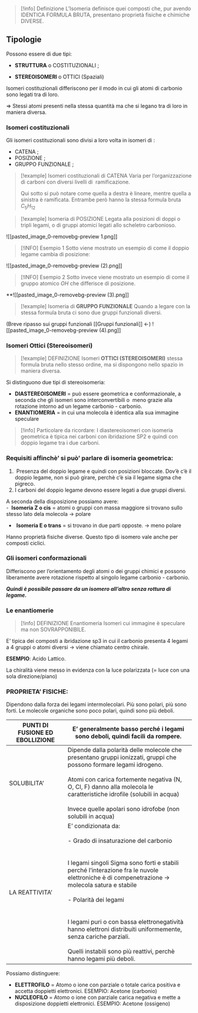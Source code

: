 
> [!info] Definizione
> L’Isomeria definisce quei composti che, pur avendo IDENTICA FORMULA BRUTA, presentano proprietà fisiche e chimiche DIVERSE.

## Tipologie

Possono essere di due tipi:

- **STRUTTURA** o COSTITUZIONALI ;

- **STEREOISOMERI** o OTTICI (Spaziali)

Isomeri costituzionali differiscono per il modo in cui gli atomi di carbonio sono legati tra di loro.

⇒ Stessi atomi presenti nella stessa quantità ma che si legano tra di loro in maniera diversa.

### Isomeri costituzionali 

Gli isomeri costituzionali sono divisi a loro volta in isomeri di :

- CATENA ;
- POSIZIONE ;
- GRUPPO FUNZIONALE ;


> [!example]  Isomeri costituzionali di CATENA
> Varia per l’organizzazione di carboni con diversi livelli di  ramificazione.
> 
> Qui sotto si può notare come quella a destra è lineare, mentre quella a sinistra è ramificata. Entrambe però hanno la stessa formula bruta $\displaystyle C_{5} H_{12}$


> [!example] Isomeria di POSIZIONE
> Legata alla posizioni di doppi o tripli legami, o di gruppi atomici legati allo scheletro carbonioso.

![[pasted_image_0-removebg-preview 1.png]]
  > [!INFO] Esempio 1
  > Sotto viene mostrato un esempio di come il doppio legame cambia di posizione: 
  
![[pasted_image_0-removebg-preview (2).png]]
  
  > [!INFO] Esempio 2
  > Sotto invece viene mostrato un esempio di come il gruppo atomico $OH$ che differisce di posizione.
  > 
> 

**![[pasted_image_0-removebg-preview (3).png]]

  > [!example] Isomeria di **GRUPPO FUNZIONALE**
> Quando a legare con la stessa formula bruta ci sono due gruppi funzionali diversi.

(Breve ripasso sui gruppi funzionali [[Gruppi funzionali]] $\leftarrow$)
![[pasted_image_0-removebg-preview (4).png]]
### Isomeri Ottici (Stereoisomeri)

  > [!example] DEFINIZIONE Isomeri **OTTICI (STEREOISOMERI)** 
>  stessa formula bruta nello stesso ordine, ma si dispongono nello spazio in maniera diversa.

Si distinguono due tipi di stereoisomeria:

- **DIASTEREOISOMERI** = può essere geometrica e conformazionale, a seconda che gli isomeri sono interconvertibili o  meno grazie alla rotazione intorno ad un legame carbonio - carbonio.
- **ENANTIOMERIA** = in cui una molecola è identica alla sua immagine speculare


> [!info] Particolare da ricordare:
> I diastereoisomeri con isomeria geometrica è tipica nei carboni con ibridazione SP2 e quindi con doppio legame tra i due carboni.


### **Requisiti affinchè’ si può’ parlare di isomeria geometrica**:

1.  Presenza del doppio legame e quindi con posizioni bloccate. Dov’è c’è il doppio legame, non si può girare, perchè c’è sia il legame sigma che pigreco.
2. I carboni del doppio legame devono essere legati a due gruppi diversi.

A seconda della disposizione possiamo avere:  
-  **Isomeria Z o cis** = atomi o gruppi con massa maggiore si trovano sullo stesso lato dela molecola → polare
-  **Isomeria E o trans** = si trovano in due parti opposte. → meno polare

Hanno proprietà fisiche diverse.
Questo tipo di isomero vale anche per composti ciclici.

### Gli isomeri conformazionali
Differiscono per l’orientamento degli atomi o dei gruppi chimici e possono liberamente avere rotazione rispetto al singolo legame carbonio - carbonio.

***Quindi è possibile passare da un isomero all’altro senza rottura di legame.***


### Le enantiomerie

> [!info] DEFINIZIONE Enantiomeria
> Isomeri cui immagine è speculare ma non SOVRAPPONIBILE.

E’ tipica dei composti a ibridazione sp3 in cui il carbonio presenta 4 legami a 4 gruppi o atomi diversi → viene chiamato centro chirale.

**ESEMPIO**: Acido Lattico.

La chiralità viene messo in evidenza con la luce polarizzata (= luce con una sola direzione/piano)

### PROPRIETA’ FISICHE:

Dipendono dalla forza dei legami intermolecolari. Più sono polari, più sono forti. Le molecole organiche sono poco polari, quindi sono più deboli.

| PUNTI DI FUSIONE ED EBOLLIZIONE | E’ generalmente basso perché i legami sono deboli, quindi facili da rompere. |
| ---- | ---- |
| SOLUBILITA’ | Dipende dalla polarità delle molecole che presentano gruppi ionizzati, gruppi che possono formare legami idrogeno.<br><br>Atomi con carica fortemente negativa (N, O, Cl, F) danno alla molecola le caratteristiche idrofile (solubili in acqua) <br><br>Invece quelle apolari sono idrofobe (non solubili in acqua) |
| LA REATTIVITA’ | E’ condizionata da:<br><br>- Grado di insaturazione del carbonio<br>    <br><br>I legami singoli Sigma sono forti e stabili perché l’interazione fra le nuvole elettroniche è di compenetrazione → molecola satura e stabile<br><br>- Polarità dei legami<br>    <br><br>I legami puri o con bassa elettronegatività hanno elettroni distribuiti uniformemente, senza cariche parziali.<br><br>Quelli instabili sono più reattivi, perchè hanno legami più deboli. |

Possiamo distinguere:
- **ELETTROFILO** = Atomo o ione con parziale o totale carica positiva e accetta doppietti elettronici. ESEMPIO: Acetone (carbonio)
- **NUCLEOFILO** = Atomo o ione con parziale carica negativa e mette a disposizione doppietti elettronici. ESEMPIO: Acetone (ossigeno)

